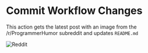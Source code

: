 # Commit Workflow Changes

This action gets the latest post with an image from the /r/ProgrammerHumor subreddit and updates `README.md`

![Reddit]()

